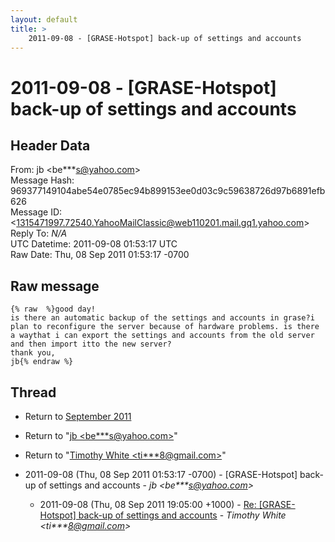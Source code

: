 ```yaml
---
layout: default
title: >
    2011-09-08 - [GRASE-Hotspot] back-up of settings and accounts
---
```


# 2011-09-08 - [GRASE-Hotspot] back-up of settings and accounts

## Header Data

From: jb \<be***s@yahoo.com\><br>
Message Hash: 969377149104abe54e0785ec94b899153ee0d03c9c59638726d97b6891efb626<br>
Message ID: \<1315471997.72540.YahooMailClassic@web110201.mail.gq1.yahoo.com\><br>
Reply To: _N/A_<br>
UTC Datetime: 2011-09-08 01:53:17 UTC<br>
Raw Date: Thu, 08 Sep 2011 01:53:17 -0700<br>

## Raw message

```
{% raw  %}good day!
is there an automatic backup of the settings and accounts in grase?i plan to reconfigure the server because of hardware problems. is there a waythat i can export the settings and accounts from the old server and then import itto the new server?
thank you,
jb{% endraw %}
```

## Thread

+ Return to [September 2011](/archive/2011/09)

+ Return to "[jb <be***s<span>@</span>yahoo.com>](/authors/be___s_at_yahoo_com)"
+ Return to "[Timothy White <ti***8<span>@</span>gmail.com>](/authors/ti___8_at_gmail_com)"

+ 2011-09-08 (Thu, 08 Sep 2011 01:53:17 -0700) - [GRASE-Hotspot] back-up of settings and accounts - _jb \<be***s@yahoo.com\>_
  + 2011-09-08 (Thu, 08 Sep 2011 19:05:00 +1000) - [Re: [GRASE-Hotspot] back-up of settings and accounts](/archive/2011/09/1ba4281d4a7b8e8da1b048640aabf11551005d7978aaeba01d08710d3b87df72) - _Timothy White \<ti***8@gmail.com\>_

